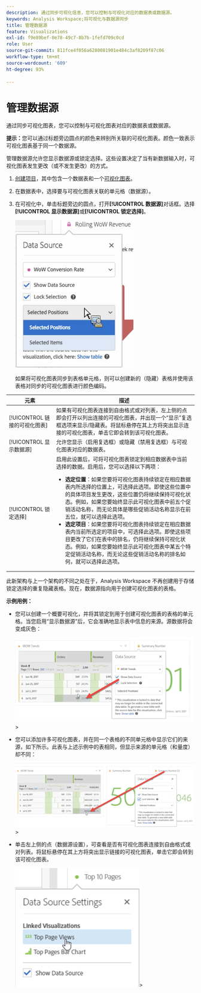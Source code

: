 ```yaml
---
description: 通过同步可视化信息，您可以控制与可视化对应的数据表或数据源。
keywords: Analysis Workspace;将可视化与数据源同步
title: 管理数据源
feature: Visualizations
exl-id: f9e89bef-0e78-49c7-8b7b-1fefd709c0cd
role: User
source-git-commit: 811fce4f056a6280081901e484c3af8209f87c06
workflow-type: tm+mt
source-wordcount: '609'
ht-degree: 93%

---
```


# 管理数据源

通过同步可视化图表，您可以控制与可视化图表对应的数据表或数据源。

**提示：**&#x200B;您可以通过标题旁边圆点的颜色来辨别所关联的可视化图表。颜色一致表示可视化图表基于同一个数据源。

管理数据源允许您显示数据源或锁定选择。这些设置决定了当有新数据输入时，可视化图表发生更改（或不发生更改）的方式。

1. [创建项目](/help/analysis-workspace/home.md)，其中包含一个数据表和一个[可视化图表](/help/analysis-workspace/visualizations/freeform-analysis-visualizations.md)。
1. 在数据表中，选择要与可视化图表关联的单元格（数据源）。
1. 在可视化中，单击标题旁边的圆点，打开&#x200B;**[!UICONTROL 数据源]**&#x200B;对话框。选择&#x200B;**[!UICONTROL 显示数据源]**&#x200B;或&#x200B;**[!UICONTROL 锁定选择]**。

   ![数据源选项对话框显示下一节中描述的选项。](assets/manage-data-source.png)

   如果将可视化图表同步到表格单元格，则可以创建新的（隐藏）表格并使用该表格对同步的可视化图表进行颜色编码。

| 元素 | 描述 |
|--- |--- |
| [!UICONTROL 链接的可视化图表] | 如果有可视化图表连接到自由格式或对列表，左上侧的点即会打开以列出连接的可视化图表，并出现一个“显示”复选框选项来显示/隐藏表。将鼠标悬停在其上方将突出显示连接的可视化图表，单击它即会转到该可视化图表。 |
| [!UICONTROL 显示数据源] | 允许您显示（启用复选框）或隐藏（禁用复选框）与可视化图表对应的数据表。 |
| [!UICONTROL 锁定选择] | 启用此设置后，可将可视化图表锁定到相应数据表中当前选择的数据。启用后，您可以选择以下两项：  <ul><li>**选定位置**：如果您要将可视化图表持续锁定在相应数据表内所选择的位置上，可选择此选项。即使这些位置中的具体项目发生更改，这些位置仍将继续保持可视化状态。例如，如果您要始终显示此可视化图表中前五个促销活动名称，而无论具体是哪些促销活动名称显示在前五位，就可以选择此选项。</li> <li>**选定项目**：如果您要将可视化图表持续锁定在相应数据表内当前所选定的项目中，可选择此选项。即使这些项目更改了它们在表中的排名，仍将继续保持可视化状态。例如，如果您要始终显示此可视化图表中某五个特定促销活动名称，而无论这些促销活动名称的排名如何，就可以选择此选项。</li></ul> |

此新架构与上一个架构的不同之处在于，Analysis Workspace 不再创建用于存储锁定选择的重复隐藏表格。现在，数据源指向用于创建可视化图表的表格。

**示例用例：**

* 您可以创建一个概要可视化，并将其锁定到用于创建可视化图表的表格的单元格。当您启用“显示数据源”后，它会准确地显示表中信息的来源。源数据将会变成灰色：

  ![工作表中的数据源位置。](assets/data-source2.png)>
* 您可以添加许多可视化图表，并在同一个表格的不同单元格中显示它们的来源，如下所示。此表与上述示例中的表相同，但显示来源的单元格（和量度）却不同：

  ![数据源位置，其中添加的可视化图表源自多个单元格](assets/data-source3.png)>
* 单击左上侧的点（数据源设置），可查看是否有可视化图表连接到自由格式或对列表。将鼠标悬停在其上方将突出显示链接的可视化图表，单击它即会转到该可视化图表。

  ![数据源设置突出显示热门页面查看次数的链接可视化图表。](assets/linked-visualizations.png)>
